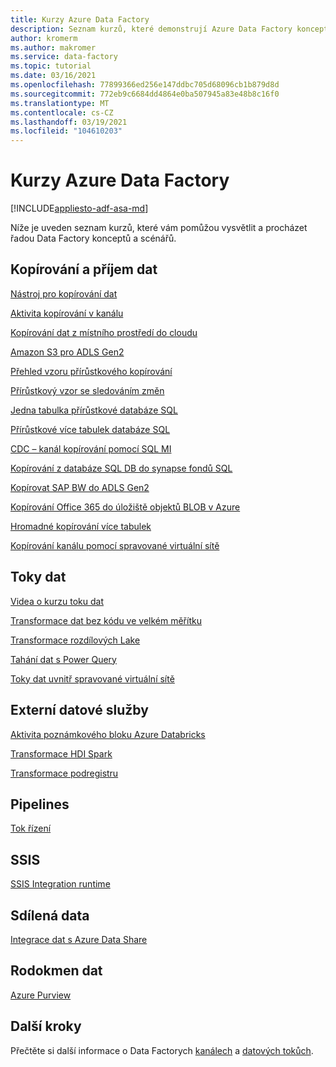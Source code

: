 ```yaml
---
title: Kurzy Azure Data Factory
description: Seznam kurzů, které demonstrují Azure Data Factory koncepty
author: kromerm
ms.author: makromer
ms.service: data-factory
ms.topic: tutorial
ms.date: 03/16/2021
ms.openlocfilehash: 77899366ed256e147ddbc705d68096cb1b879d8d
ms.sourcegitcommit: 772eb9c6684dd4864e0ba507945a83e48b8c16f0
ms.translationtype: MT
ms.contentlocale: cs-CZ
ms.lasthandoff: 03/19/2021
ms.locfileid: "104610203"
---
```

# <a name="azure-data-factory-tutorials"></a>Kurzy Azure Data Factory

[!INCLUDE[appliesto-adf-asa-md](includes/appliesto-adf-asa-md.md)]

Níže je uveden seznam kurzů, které vám pomůžou vysvětlit a procházet řadou Data Factory konceptů a scénářů.

## <a name="copy-and-ingest-data"></a>Kopírování a příjem dat

[Nástroj pro kopírování dat](tutorial-copy-data-tool.md)

[Aktivita kopírování v kanálu](tutorial-copy-data-portal.md)

[Kopírování dat z místního prostředí do cloudu](tutorial-hybrid-copy-data-tool.md)

[Amazon S3 pro ADLS Gen2](load-azure-data-lake-storage-gen2.md)

[Přehled vzoru přírůstkového kopírování](tutorial-incremental-copy-overview.md)

[Přírůstkový vzor se sledováním změn](tutorial-incremental-copy-change-tracking-feature-portal.md)

[Jedna tabulka přírůstkové databáze SQL](tutorial-incremental-copy-portal.md)

[Přírůstkové více tabulek databáze SQL](tutorial-incremental-copy-multiple-tables-portal.md)

[CDC – kanál kopírování pomocí SQL MI](tutorial-incremental-copy-change-data-capture-feature-portal.md)

[Kopírování z databáze SQL DB do synapse fondů SQL](load-azure-sql-data-warehouse.md)

[Kopírovat SAP BW do ADLS Gen2](load-sap-bw-data.md)

[Kopírování Office 365 do úložiště objektů BLOB v Azure](load-office-365-data.md)

[Hromadné kopírování více tabulek](tutorial-bulk-copy-portal.md)

[Kopírování kanálu pomocí spravované virtuální sítě](tutorial-copy-data-portal-private.md)

## <a name="data-flows"></a>Toky dat

[Videa o kurzu toku dat](data-flow-tutorials.md)

[Transformace dat bez kódu ve velkém měřítku](tutorial-data-flow.md)

[Transformace rozdílových Lake](tutorial-data-flow-delta-lake.md)

[Tahání dat s Power Query](wrangling-tutorial.md)

[Toky dat uvnitř spravované virtuální sítě](tutorial-data-flow-private.md)

## <a name="external-data-services"></a>Externí datové služby

[Aktivita poznámkového bloku Azure Databricks](transform-data-using-databricks-notebook.md)

[Transformace HDI Spark](tutorial-transform-data-spark-portal.md)

[Transformace podregistru](tutorial-transform-data-hive-virtual-network-portal.md)

## <a name="pipelines"></a>Pipelines

[Tok řízení](tutorial-control-flow-portal.md)

## <a name="ssis"></a>SSIS

[SSIS Integration runtime](tutorial-deploy-ssis-packages-azure.md)

## <a name="data-share"></a>Sdílená data

[Integrace dat s Azure Data Share](lab-data-flow-data-share.md)

## <a name="data-lineage"></a>Rodokmen dat

[Azure Purview](turorial-push-lineage-to-purview.md)

## <a name="next-steps"></a>Další kroky
Přečtěte si další informace o Data Factorych [kanálech](concepts-pipelines-activities.md) a [datových tokůch](concepts-data-flow-overview.md).
